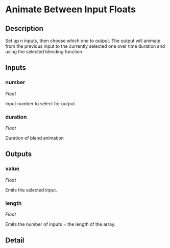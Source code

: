 # Animate Between Input Floats

## Description
Set up n inputs, then choose which one to output. The output will animate from the previous input to the currently selected one over time duration and using the selected blending function

## Inputs
### number

*Float*

Input number to select for output.

### duration

*Float*

Duration of blend animation

## Outputs
### value

*Float*

Emits the selected input.

### length

*Float*

Emits the number of inputs = the length of the array.

## Detail

